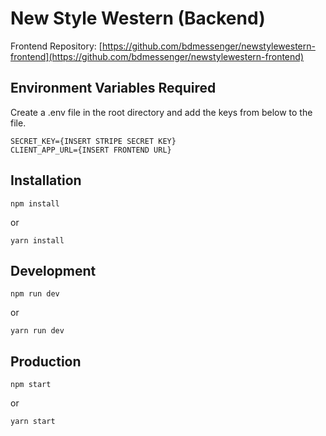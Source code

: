 # New Style Western (Backend)

Frontend Repository: [https://github.com/bdmessenger/newstylewestern-frontend](https://github.com/bdmessenger/newstylewestern-frontend)

## Environment Variables Required

Create a .env file in the root directory and add the keys from below to the file.

```
SECRET_KEY={INSERT STRIPE SECRET KEY}
CLIENT_APP_URL={INSERT FRONTEND URL}
```

## Installation

```npm
npm install
```
or

```yarn
yarn install
```

## Development

```npm
npm run dev
```
or

```yarn
yarn run dev
```

## Production

```npm
npm start
```

or

```yarn
yarn start
```
